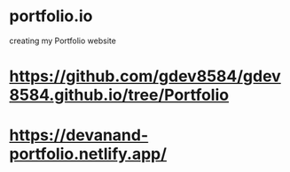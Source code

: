 # portfolio.io
creating my Portfolio website



# https://github.com/gdev8584/gdev8584.github.io/tree/Portfolio
# https://devanand-portfolio.netlify.app/
